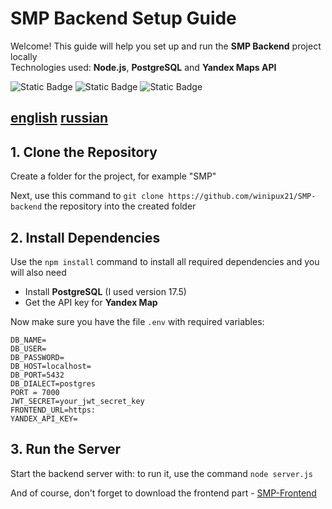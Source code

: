 # SMP Backend Setup Guide

Welcome! This guide will help you set up and run the **SMP Backend** project locally  
Technologies used: **Node.js**, **PostgreSQL** and **Yandex Maps API**

![Static Badge](https://img.shields.io/badge/Node.js-20.18.3-green?link=https%3A%2F%2Fnodejs.org%2Fen%2Fdownload) ![Static Badge](https://img.shields.io/badge/PostgreSQL-17-blue?link=https%3A%2F%2Fwww.postgresql.org%2Fdownload%2F) ![Static Badge](https://img.shields.io/badge/Jandex%20Map%20API-red?link=https%3A%2F%2Fyandex.ru%2Fmaps-api%2Fdocs)

[english](https://github.com/winipux21/SMP-backend/blob/master/README.md) [russian](https://github.com/winipux21/SMP-backend/blob/master/Readme/ru.dm)
---

## 1. Clone the Repository

Create a folder for the project, for example "SMP"

Next, use this command to ```git clone https://github.com/winipux21/SMP-backend``` the repository into the created folder

## 2. Install Dependencies

Use the ```npm install``` command to install all required dependencies and you will also need 
- Install **PostgreSQL** (I used version 17.5)
- Get the API key for **Yandex Map**

Now make sure you have the file ```.env``` with required variables:
```
DB_NAME=
DB_USER=
DB_PASSWORD=
DB_HOST=localhost=
DB_PORT=5432
DB_DIALECT=postgres
PORT = 7000
JWT_SECRET=your_jwt_secret_key
FRONTEND_URL=https: 
YANDEX_API_KEY=
```

## 3. Run the Server
Start the backend server with: to run it, use the command ```node server.js```

And of course, don't forget to download the frontend part - [SMP-Frontend](https://github.com/winipux21/SMP-frontend)
